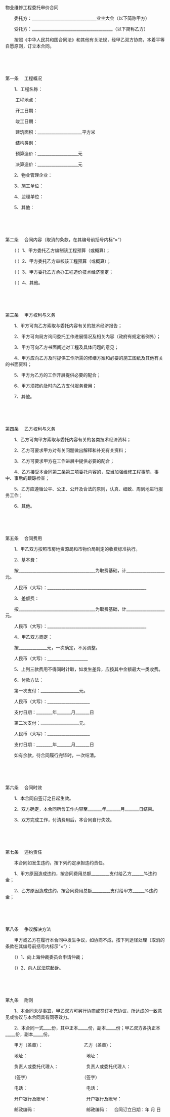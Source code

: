 



物业维修工程委托审价合同



 

　　委托方：________________________________业主大会（以下简称甲方）

　　受托方：________________________________________（以下简称乙方）　　

　　按照《中华人民共和国合同法》和其他有关法规，经甲乙双方协商，本着平等自愿原则，订立本合同。

　　

　　

第一条
　工程概况

　　1、工程名称：

　　 工程地点：

　　 开工日期：

　　 竣工日期：

　　 建筑面积：______________________平方米

　　 结构类别：

　　 预算造价：____________________元

　　 决算造价：____________________元

　　2、物业管理企业：

　　3、施工单位：

　　4、监理单位：

　　5、其他：

　　

　　

第二条
　合同内容（取消的条款，在其编号前括号内标“×”）

　　（ ）1、甲方委托乙方编制该工程预算（或概算）；

　　（ ）2、甲方委托乙方审核该工程预算（或概算）；

　　（ ）3、甲方委托乙方承办工程造价技术经济鉴定；

　　（ ）4、其他。

　　

　　

第三条
　甲方权利与义务

　　1、甲方可向乙方索取与委托内容有关的技术经济报告；

　　2、甲方可向局方询问委托工作进展情况及相关内容（政府有规定者例外）；

　　3、甲方可向乙方书面阐述对工程及具体问题的意见；

　　4、甲方应向乙方及时提供工作所需的修缮方案和必要的施工图纸及其他有关的书面资料；

　　5、甲方为乙方的工作开展提供必要的配合；

　　6、甲方须按约及时向乙方支付服务费用；

　　7、其他。

　　

　　

第四条
　乙方权利与义务

　　1、乙方可向甲方索取与委托内容有关的各类技术经济资料；

　　2、乙方可要求甲方对有关问题做出解释和补充有关资料；

　　3、乙方可要求甲方在工作进展中提供必要的配合；

　　4、乙方接受本合同第二条第三项委托内容的，应当加强维修工程事前、事中、事后的跟踪检查；

　　5、乙方应遵循公平、公正、公开及合法的原则，认真、细致、周到地进行服务工作；

　　6、其他。

　　

　　

第五条
　合同费用

　　1、甲乙双方按照市房地资源局和市物价局制定的收费标准执行。

　　2、基本费：

　　按______________________________________为取费基础，计___________________元。

　　人民币（大写）：_________________________________________________

　　3、差额费：

　　按______________________________________为取费基础，计___________________元。

　　人民币（大写）：_________________________________________________

　　4、甲乙双方商定：

　　按______________元，一次确定，不另调整。

　　人民币（大写）：____________________

　　5、上列三款费用不得同时计取，如发生差异，应按其中金额最大一类收费。

　　6、付款方法：

　　第一次支付：___________________元。

　　人民币（大写）：_____________________

　　支付日期：________年_______月_______日

　　第二次支付：___________________元。

　　人民币（大写）：_____________________

　　支付日期：________年_______月_______日

　　如有余款，待合同履行完毕时，一次结清。

　　

　　

第六条
　合同时效

　　1、本合同自签订之日起生效。

　　2、双方确定，本合同所含工作内容至_______年_______月_______日结束。

　　3、双方完成工作，付清费用后，本合同自行失效。

　　

　　

第七条
　违约责任

　　本合同如发生违约，按下列约定承担违约责任。

　　1、甲方原因造成违约，按合同费用总额_________支付给乙方______%违约金；

　　2、乙方原因造成违约，按合同费用总额_________支付给甲方______%违约金；

　　

　　

第八条
　争议解决方法

　　甲方或乙方在履行本合同中发生争议，如协商不成，按下列途径处理（取消的条款在其编号前括号内标示“×”）：

　　（）1、向上海仲裁委员会申请仲裁；

　　（）2、向人民法院起诉。

　　

　　

第九条
　附则

　　1、本合同未尽事宜，甲乙双方可另行协商或签订补充协议，所达成的一致意见或协议与本合同具有同等效力。

　　2、本合同一式____份，其中正本_____份，副本_____份；甲乙双方各执正本_____份，副本_____份。　　

　　甲方（盖章）：　　　　　　　　　 乙方（盖章）：

　　地址：　　　　　　　　　　　　　 地址：

　　负责人或委托代理人：　　　　　　 负责人或委托代理人：

　　（签字）　　　　　　　　　　　　 （签字）

　　电话：　　　　　　　　　　　　　 电话：

　　开户银行及账号：　　　　　　　　 开户银行及账号：

　　邮政编码：　　　　　　　　　　　 邮政编码：　 合同订立日期：年 月 日

　　